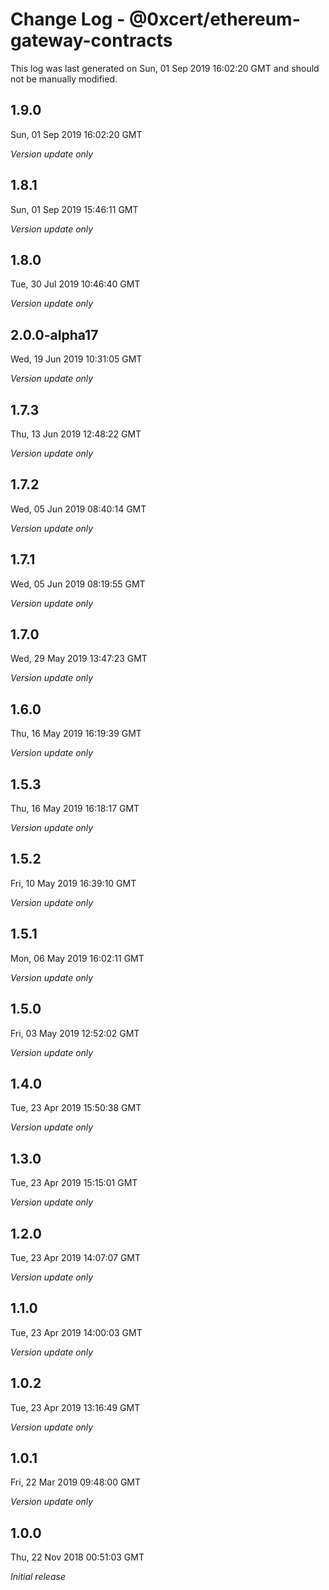 # Change Log - @0xcert/ethereum-gateway-contracts

This log was last generated on Sun, 01 Sep 2019 16:02:20 GMT and should not be manually modified.

## 1.9.0
Sun, 01 Sep 2019 16:02:20 GMT

*Version update only*

## 1.8.1
Sun, 01 Sep 2019 15:46:11 GMT

*Version update only*

## 1.8.0
Tue, 30 Jul 2019 10:46:40 GMT

*Version update only*

## 2.0.0-alpha17
Wed, 19 Jun 2019 10:31:05 GMT

*Version update only*

## 1.7.3
Thu, 13 Jun 2019 12:48:22 GMT

*Version update only*

## 1.7.2
Wed, 05 Jun 2019 08:40:14 GMT

*Version update only*

## 1.7.1
Wed, 05 Jun 2019 08:19:55 GMT

*Version update only*

## 1.7.0
Wed, 29 May 2019 13:47:23 GMT

*Version update only*

## 1.6.0
Thu, 16 May 2019 16:19:39 GMT

*Version update only*

## 1.5.3
Thu, 16 May 2019 16:18:17 GMT

*Version update only*

## 1.5.2
Fri, 10 May 2019 16:39:10 GMT

*Version update only*

## 1.5.1
Mon, 06 May 2019 16:02:11 GMT

*Version update only*

## 1.5.0
Fri, 03 May 2019 12:52:02 GMT

*Version update only*

## 1.4.0
Tue, 23 Apr 2019 15:50:38 GMT

*Version update only*

## 1.3.0
Tue, 23 Apr 2019 15:15:01 GMT

*Version update only*

## 1.2.0
Tue, 23 Apr 2019 14:07:07 GMT

*Version update only*

## 1.1.0
Tue, 23 Apr 2019 14:00:03 GMT

*Version update only*

## 1.0.2
Tue, 23 Apr 2019 13:16:49 GMT

*Version update only*

## 1.0.1
Fri, 22 Mar 2019 09:48:00 GMT

*Version update only*

## 1.0.0
Thu, 22 Nov 2018 00:51:03 GMT

*Initial release*

